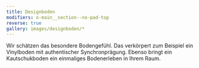 ```yaml
---
title: Designboden
modifiers: o-main__section--no-pad-top
reverse: true
gallery: images/designboden/*
---
```

<span class="c-headline c-headline--text-sizing c-headline--inline">Wir schätzen das besondere Bodengefühl.</span> Das verkörpert zum Beispiel ein Vinylboden mit authentischer Synchronprägung. Ebenso bringt ein Kautschukboden ein einmaliges Bodenerleben in Ihrem Raum.
